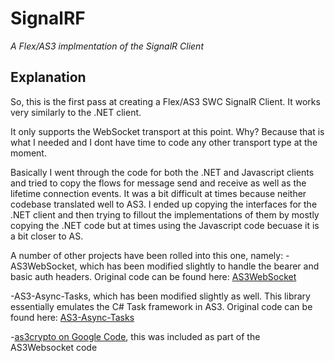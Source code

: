SignalRF
========

*A Flex/AS3 implmentation of the SignalR Client*

Explanation
-----------
So, this is the first pass at creating a Flex/AS3 SWC SignalR Client. It works very similarly to the .NET client.

It only supports the WebSocket transport at this point. Why? Because that is what I needed and I dont have time to code any other transport type at the moment. 

Basically I went through the code for both the .NET and Javascript clients and tried to copy the flows for message send and receive as well as the lifetime connection events.
It was a bit difficult at times because neither codebase translated well to AS3. I ended up copying the interfaces for the .NET client and then trying to fillout the implementations of them by mostly copying the .NET code but at times using the Javascript code becuase it is a bit closer to AS.

A number of other projects have been rolled into this one, namely:
-AS3WebSocket, which has been modified slightly to handle the bearer and basic auth headers. Original code can be found here: [AS3WebSocket](https://github.com/Worlize/AS3WebSocket)

-AS3-Async-Tasks, which has been modified slightly as well. This library essentially emulates the C# Task framework in AS3. Original code can be found here: [AS3-Async-Tasks](https://github.com/Strilanc/AS3-Async-Tasks)

-[as3crypto on Google Code](http://code.google.com/p/as3crypto/), this was included as part of the AS3Websocket code

